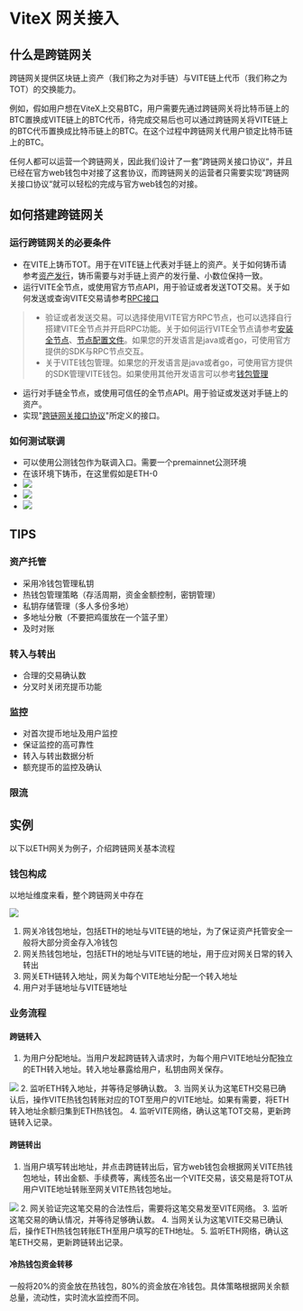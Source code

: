 # ViteX 网关接入

## 什么是跨链网关

跨链网关提供区块链上资产（我们称之为对手链）与VITE链上代币（我们称之为TOT）的交换能力。

例如，假如用户想在ViteX上交易BTC，用户需要先通过跨链网关将比特币链上的BTC置换成VITE链上的BTC代币，待完成交易后也可以通过跨链网关将VITE链上的BTC代币置换成比特币链上的BTC。在这个过程中跨链网关代用户锁定比特币链上的BTC。

任何人都可以运营一个跨链网关，因此我们设计了一套”跨链网关接口协议“，并且已经在官方web钱包中对接了这套协议，而跨链网关的运营者只需要实现”跨链网关接口协议“就可以轻松的完成与官方web钱包的对接。


## 如何搭建跨链网关
### 运行跨链网关的必要条件
* 在VITE上铸币TOT。用于在VITE链上代表对手链上的资产。关于如何铸币请参考[资产发行](./../../tutorial/rule/mintage.html)，铸币需要与对手链上资产的发行量、小数位保持一致。
* 运行VITE全节点，或使用官方节点API，用于验证或者发送TOT交易。关于如何发送或查询VITE交易请参考[RPC接口](./../../api/rpc/)
> * 验证或者发送交易。可以选择使用VITE官方RPC节点，也可以选择自行搭建VITE全节点并开启RPC功能。关于如何运行VITE全节点请参考[安装全节点](./../../tutorial/node/install.html)、[节点配置文件](./../../tutorial/node/node_config.html)。如果您的开发语言是java或者go，可使用官方提供的SDK与RPC节点交互。
> * 关于VITE钱包管理。如果您的开发语言是java或者go，可使用官方提供的SDK管理VITE钱包。如果使用其他开发语言可以参考[钱包管理](./../../tutorial/node/wallet-manage.html)
* 运行对手链全节点，或使用可信任的全节点API。用于验证或发送对手链上的资产。
* 实现"[跨链网关接口协议](../api/gate.md)"所定义的接口。

### 如何测试联调
* 可以使用公测钱包作为联调入口。需要一个premainnet公测环境
* 在该环境下铸币，在这里假如是ETH-0
* ![](~/images/crosschain-set.png)
* ![](~/images/crosschain-seturl.png)
* ![](~/images/crosschain-debug.png)

## TIPS
### 资产托管
* 采用冷钱包管理私钥
* 热钱包管理策略（存活周期，资金金额控制，密钥管理）
* 私钥存储管理（多人多份多地）
* 多地址分散（不要把鸡蛋放在一个篮子里）
* 及时对账

### 转入与转出
* 合理的交易确认数
* 分叉时关闭充提币功能

### 监控
* 对首次提币地址及用户监控
* 保证监控的高可靠性
* 转入与转出数据分析
* 额充提币的监控及确认

### 限流

## 实例
以下以ETH网关为例子，介绍跨链网关基本流程
### 钱包构成
以地址维度来看，整个跨链网关中存在

![](~/images/crosschain-wallet.png)
1. 网关冷钱包地址，包括ETH的地址与VITE链的地址，为了保证资产托管安全一般将大部分资金存入冷钱包
2. 网关热钱包地址，包括ETH的地址与VITE链的地址，用于应对网关日常的转入转出
3. 网关ETH链转入地址，网关为每个VITE地址分配一个转入地址
4. 用户对手链地址与VITE链地址

### 业务流程
#### 跨链转入
1. 为用户分配地址。当用户发起跨链转入请求时，为每个用户VITE地址分配独立的ETH转入地址。转入地址暴露给用户，私钥由网关保存。

![](~/images/crosschain-deposit.png)
2. 监听ETH转入地址，并等待足够确认数。
3. 当网关认为这笔ETH交易已确认后，操作VITE热钱包转账对应的TOT至用户的VITE地址。如果有需要，将ETH转入地址余额归集到ETH热钱包。
4. 监听VITE网络，确认这笔TOT交易，更新跨链转入记录。

#### 跨链转出
1. 当用户填写转出地址，并点击跨链转出后，官方web钱包会根据网关VITE热钱包地址，转出金额、手续费等，离线签名出一个VITE交易，该交易是将TOT从用户VITE地址转账至网关VITE热钱包地址。

![](~/images/crosschain-withdraw.png)
2. 网关验证完这笔交易的合法性后，需要将这笔交易发至VITE网络。
3. 监听这笔交易的确认情况，并等待足够确认数。
4. 当网关认为这笔VITE交易已确认后，操作ETH热钱包转账ETH至用户填写的ETH地址。
5. 监听ETH网络，确认这笔ETH交易，更新跨链转出记录。

#### 冷热钱包资金转移
一般将20%的资金放在热钱包，80%的资金放在冷钱包。具体策略根据网关余额总量，流动性，实时流水监控而不同。




